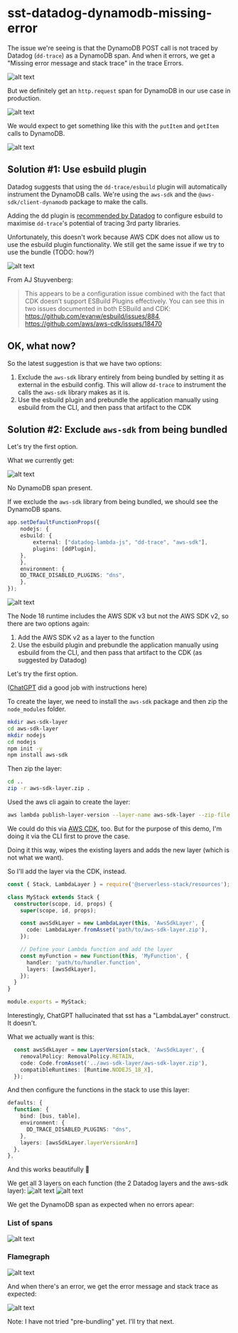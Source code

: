 # sst-datadog-dynamodb-missing-error

The issue we're seeing is that the DynamoDB POST call is not traced by Datadog (`dd-trace`) as a DynamoDB span. And when it errors, we get a "Missing error message and stack trace" in the trace Errors. 

![alt text](image.png)

But we definitely get an `http.request` span for DynamoDB in our use case in production. 

![alt text](image-1.png)

We would expect to get something like this with the `putItem` and `getItem` calls to DynamoDB.

![alt text](image-6.png)

## Solution #1: Use esbuild plugin

Datadog suggests that using the `dd-trace/esbuild` plugin will automatically instrument the DynamoDB calls. We're using the `aws-sdk` and the `@aws-sdk/client-dynamodb` package to make the calls.

Adding the dd plugin is [recommended by Datadog](https://docs.datadoghq.com/tracing/trace_collection/automatic_instrumentation/dd_libraries/nodejs/#bundling) to configure esbuild to maximise `dd-trace`'s potential of tracing 3rd party libraries.

Unfortunately, this doesn't work because AWS CDK does not allow us to use the esbuild plugin functionality. We still get the same issue if we try to use the bundle (TODO: how?)

![alt text](image-2.png)

From AJ Stuyvenberg:

> This appears to be a configuration issue combined with the fact that CDK doesn’t support ESBuild Plugins effectively. You can see this in two issues documented in both ESBuild and CDK:
https://github.com/evanw/esbuild/issues/884, 
https://github.com/aws/aws-cdk/issues/18470


## OK, what now?

So the latest suggestion is that we have two options:

1. Exclude the `aws-sdk` library entirely from being bundled by setting it as external in the esbuild config. This will allow `dd-trace` to instrument the calls the `aws-sdk` library makes as it is.
2. Use the esbuild plugin and prebundle the application manually using esbuild from the CLI, and then pass that artifact to the CDK

 ## Solution #2: Exclude `aws-sdk` from being bundled

Let's try the first option.

What we currently get:

![alt text](image-3.png)

No DynamoDB span present. 

If we exclude the `aws-sdk` library from being bundled, we should see the DynamoDB spans.

```ts
app.setDefaultFunctionProps({
    nodejs: {
    esbuild: {
        external: ["datadog-lambda-js", "dd-trace", "aws-sdk"],
        plugins: [ddPlugin],
    },
    },
    environment: {
    DD_TRACE_DISABLED_PLUGINS: "dns",
    },
});
```

![alt text](image-4.png)

The Node 18 runtime includes the AWS SDK v3 but not the AWS SDK v2, so there are two options again:

1. Add the AWS SDK v2 as a layer to the function
2. Use the esbuild plugin and prebundle the application manually using esbuild from the CLI, and then pass that artifact to the CDK (as suggested by Datadog)

Let's try the first option.

([ChatGPT](https://chat.openai.com/share/b99f1ceb-eb5d-4b39-9041-394ad05a4553) did a good job with instructions here)

To create the layer, we need to install the `aws-sdk` package and then zip the `node_modules` folder. 

```bash
mkdir aws-sdk-layer
cd aws-sdk-layer
mkdir nodejs
cd nodejs
npm init -y
npm install aws-sdk
```

Then zip the layer:

```bash
cd ..
zip -r aws-sdk-layer.zip .
```

Used the aws cli again to create the layer:

```bash
aws lambda publish-layer-version --layer-name aws-sdk-layer --zip-file fileb://aws-sdk-layer.zip --compatible-runtimes nodejs14.x nodejs16.x nodejs18.x
```

We could do this via [AWS CDK](https://docs.aws.amazon.com/cdk/api/v2/docs/aws-cdk-lib.aws_lambda.LayerVersion.html), too. But for the purpose of this demo, I'm doing it via the CLI first to prove the case. 

Doing it this way, wipes the existing layers and adds the new layer (which is not what we want). 

So I'll add the layer via the CDK, instead.

```ts
const { Stack, LambdaLayer } = require('@serverless-stack/resources');

class MyStack extends Stack {
  constructor(scope, id, props) {
    super(scope, id, props);

    const awsSdkLayer = new LambdaLayer(this, 'AwsSdkLayer', {
      code: LambdaLayer.fromAsset('path/to/aws-sdk-layer.zip'),
    });

    // Define your Lambda function and add the layer
    const myFunction = new Function(this, 'MyFunction', {
      handler: 'path/to/handler.function',
      layers: [awsSdkLayer],
    });
  }
}

module.exports = MyStack;
```

Interestingly, ChatGPT hallucinated that sst has a "LambdaLayer" construct. It doesn't. 

What we actually want is this:

```ts
  const awsSdkLayer = new LayerVersion(stack, 'AwsSdkLayer', {
    removalPolicy: RemovalPolicy.RETAIN,
    code: Code.fromAsset('../aws-sdk-layer/aws-sdk-layer.zip'),
    compatibleRuntimes: [Runtime.NODEJS_18_X],
  });
```

And then configure the functions in the stack to use this layer:


```ts
defaults: {
  function: {
    bind: [bus, table],
    environment: {
      DD_TRACE_DISABLED_PLUGINS: "dns",
    },
    layers: [awsSdkLayer.layerVersionArn]
  },
},
```

And this works beautifully 🎉 

We get all 3 layers on each function (the 2 Datadog layers and the aws-sdk layer):
![alt text](image-8.png)
![alt text](image-7.png)

We get the DynamoDB span as expected when no errors apear:

### List of spans

![alt text](image-9.png)

### Flamegraph

![alt text](image-10.png)

And when there's an error, we get the error message and stack trace as expected:


![alt text](image-5.png)


Note: I have not tried "pre-bundling" yet. I'll try that next.
